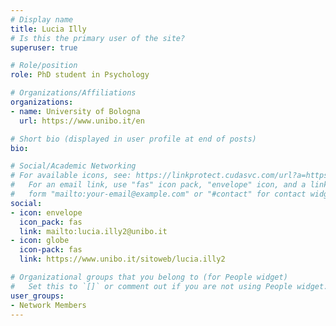 ```yaml
---
# Display name
title: Lucia Illy
# Is this the primary user of the site?
superuser: true

# Role/position
role: PhD student in Psychology

# Organizations/Affiliations
organizations:
- name: University of Bologna
  url: https://www.unibo.it/en

# Short bio (displayed in user profile at end of posts)
bio: 

# Social/Academic Networking
# For available icons, see: https://linkprotect.cudasvc.com/url?a=https%3a%2f%2fsourcethemes.com%2facademic%2fdocs%2fpage-builder%2f%23icons&c=E,1,03Q55I8O6D-V-MsaI5i3Th7UvGHpRVj6l4dANOBXiQaBRckWF-Uxi40d1B8mh5T88rS8FWL6R2UVO5-e4mDAmzVU5C2FJcU0kEkb6Qi2tyc,&typo=1
#   For an email link, use "fas" icon pack, "envelope" icon, and a link in the
#   form "mailto:your-email@example.com" or "#contact" for contact widget.
social:
- icon: envelope
  icon_pack: fas
  link: mailto:lucia.illy2@unibo.it
- icon: globe
  icon-pack: fas
  link: https://www.unibo.it/sitoweb/lucia.illy2

# Organizational groups that you belong to (for People widget)
#   Set this to `[]` or comment out if you are not using People widget.
user_groups:
- Network Members
---
```


